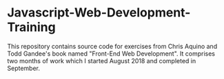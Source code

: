 # Javascript-Web-Development-Training
This repository contains source code for exercises from Chris Aquino and Todd Gandee's book named "Front-End Web Development".  It comprises two months of work which I started August 2018 and completed in September.
